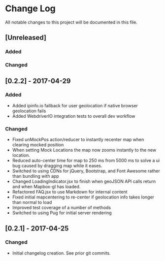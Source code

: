 # Change Log
All notable changes to this project will be documented in this file.

## [Unreleased]
### Added

### Changed

## [0.2.2] - 2017-04-29
### Added
- Added ipinfo.io fallback for user geolocation if native browser geolocation fails
- Added WebdriverIO integration tests to overall dev workflow

### Changed
- Fixed unMockPos action/reducer to instantly recenter map when clearing mocked position
- When setting Mock Locations the map now zooms instantly to the new location.
- Reduced auto-center time for map to 250 ms from 5000 ms to solve a ui bug caused by dragging map while it eases.
- Switched to using CDNs for jQuery, Bootstrap, and Font Awesome rather than bundling with app
- Changed LoadingIndicator.jsx to finish when geoJSON API calls return and when Mapbox-gl has loaded.
- Refactored FAQ.jsx to use Markdown for internal content
- Fixed initial mapcentering to re-center if geolocation info takes longer than normal to load
- Improved test coverage of a number of methods
- Switched to using Pug for initial server rendering

## [0.2.1] - 2017-04-25
### Changed
- Initial changelog creation.  See prior git commits.
